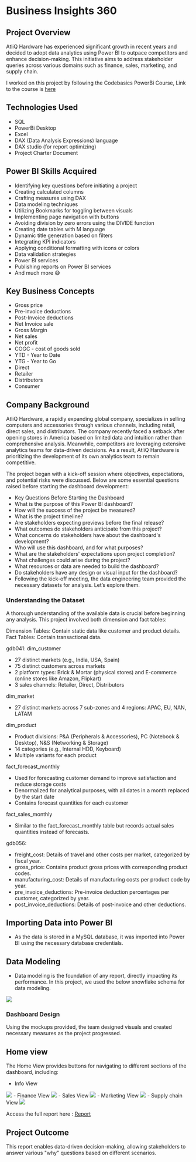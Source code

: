 # Business Insights 360

## Project Overview

AtliQ Hardware has experienced significant growth in recent years and decided to adopt data analytics using Power BI to outpace competitors and enhance decision-making. This initiative aims to address stakeholder queries across various domains such as finance, sales, marketing, and supply chain.

I worked on this project by following the Codebasics PowerBi Course, Link to the course is [here](https://codebasics.io/bootcamps/data-analytics-bootcamp-with-practical-job-assistance?utm_campaign=dataanalyticsbootcamp&utm_id=googleadspaid&gad_source=1&gclid=Cj0KCQjwztOwBhD7ARIsAPDKnkDs79RdFwkyz6S1qzIfPIK4qzgba2Pq3bfgK-eGVtLDO8a5vIDMR74aAvyUEALw_wcB)

## Technologies Used

- SQL
- PowerBi Desktop
- Excel
- DAX (Data Analysis Expressions) language
- DAX studio (for report optimizing)
- Project Charter Document

## Power BI Skills Acquired

- Identifying key questions before initiating a project
- Creating calculated columns
- Crafting measures using DAX
- Data modeling techniques
- Utilizing Bookmarks for toggling between visuals
- Implementing page navigation with buttons
- Avoiding division by zero errors using the DIVIDE function
- Creating date tables with M language
- Dynamic title generation based on filters
- Integrating KPI indicators
- Applying conditional formatting with icons or colors
- Data validation strategies
- Power BI services
- Publishing reports on Power BI services
- And much more 😅

## Key Business Concepts

- Gross price
- Pre-invoice deductions
- Post-Invoice deductions
- Net Invoice sale
- Gross Margin
- Net sales
- Net profit
- COGC - cost of goods sold
- YTD - Year to Date
- YTG - Year to Go
- Direct
- Retailer
- Distributors
- Consumer

## Company Background

AtliQ Hardware, a rapidly expanding global company, specializes in selling computers and accessories through various channels, including retail, direct sales, and distributors. The company recently faced a setback after opening stores in America based on limited data and intuition rather than comprehensive analysis. Meanwhile, competitors are leveraging extensive analytics teams for data-driven decisions. As a result, AtliQ Hardware is prioritizing the development of its own analytics team to remain competitive.


The project began with a kick-off session where objectives, expectations, and potential risks were discussed. Below are some essential questions raised before starting the dashboard development:

- Key Questions Before Starting the Dashboard
- What is the purpose of this Power BI dashboard?
- How will the success of the project be measured?
- What is the project timeline?
- Are stakeholders expecting previews before the final release?
- What outcomes do stakeholders anticipate from this project?
- What concerns do stakeholders have about the dashboard's development?
- Who will use this dashboard, and for what purposes?
- What are the stakeholders' expectations upon project completion?
- What challenges could arise during the project?
- What resources or data are needed to build the dashboard?
- Do stakeholders have any design or visual input for the dashboard?
- Following the kick-off meeting, the data engineering team provided the necessary datasets for analysis. Let’s explore them.

### Understanding the Dataset

A thorough understanding of the available data is crucial before beginning any analysis. This project involved both dimension and fact tables:

Dimension Tables: Contain static data like customer and product details.
Fact Tables: Contain transactional data.

gdb041:
dim_customer
- 27 distinct markets (e.g., India, USA, Spain)
- 75 distinct customers across markets
- 2 platform types: Brick & Mortar (physical stores) and E-commerce (online stores like Amazon, Flipkart)
- 3 sales channels: Retailer, Direct, Distributors

dim_market
- 27 distinct markets across 7 sub-zones and 4 regions: APAC, EU, NAN, LATAM

dim_product
- Product divisions: P&A (Peripherals & Accessories), PC (Notebook & Desktop), N&S (Networking & Storage)
- 14 categories (e.g., Internal HDD, Keyboard)
- Multiple variants for each product

fact_forecast_monthly
- Used for forecasting customer demand to improve satisfaction and reduce storage costs
- Denormalized for analytical purposes, with all dates in a month replaced by the start date
- Contains forecast quantities for each customer

fact_sales_monthly
- Similar to the fact_forecast_monthly table but records actual sales quantities instead of forecasts.

gdb056:
- freight_cost: Details of travel and other costs per market, categorized by fiscal year.
- gross_price: Contains product gross prices with corresponding product codes.
- manufacturing_cost: Details of manufacturing costs per product code by year.
- pre_invoice_deductions: Pre-invoice deduction percentages per customer, categorized by year.
- post_invoice_deductions: Details of post-invoice and other deductions.

## Importing Data into Power BI

- As the data is stored in a MySQL database, it was imported into Power BI using the necessary database credentials.

## Data Modeling

- Data modeling is the foundation of any report, directly impacting its performance. In this project, we used the below snowflake schema for data modeling.

<img src="https://github.com/SandeepanBhattacharyya/Business-Analytics-360-Project/blob/main/Data%20Model.png" class="center">

### Dashboard Design

Using the mockups provided, the team designed visuals and created necessary measures as the project progressed.

## Home view

The Home View provides buttons for navigating to different sections of the dashboard, including:

- Info View
<img src="https://github.com/SandeepanBhattacharyya/Business-Analytics-360-Project/blob/main/Info%20Page.png" class="center">
- Finance View
<img src="https://github.com/SandeepanBhattacharyya/Business-Analytics-360-Project/blob/main/Finance%20View.png" class="center">
- Sales View
<img src="https://github.com/SandeepanBhattacharyya/Business-Analytics-360-Project/blob/main/Sales%20View.png" class="center">
- Marketing View
<img src="https://github.com/SandeepanBhattacharyya/Business-Analytics-360-Project/blob/main/Marketing%20View.png" class="center">
- Supply chain View
<img src="https://github.com/SandeepanBhattacharyya/Business-Analytics-360-Project/blob/main/Supply%20Chain%20View.png" class="center">

Access the full report here : [Report](https://project.novypro.com/KPuDEf)


## Project Outcome

This report enables data-driven decision-making, allowing stakeholders to answer various "why" questions based on different scenarios.
